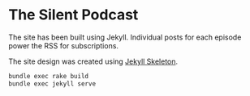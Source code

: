 # The Silent Podcast

The site has been built using Jekyll. Individual posts for each episode power the RSS for subscriptions.

The site design was created using [Jekyll Skeleton](https://github.com/timklapdor/jekyll-skeleton).

```bash
bundle exec rake build
bundle exec jekyll serve
```
